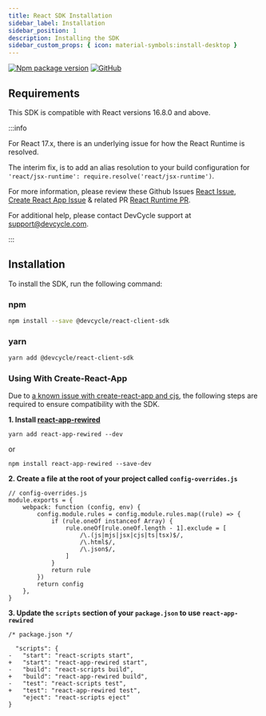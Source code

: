 ```yaml
---
title: React SDK Installation
sidebar_label: Installation
sidebar_position: 1
description: Installing the SDK
sidebar_custom_props: { icon: material-symbols:install-desktop }
---
```


[![Npm package version](https://badgen.net/npm/v/@devcycle/react-client-sdk)](https://www.npmjs.com/package/@devcycle/react-client-sdk)
[![GitHub](https://img.shields.io/github/stars/devcyclehq/js-sdks.svg?style=social&label=Star&maxAge=2592000)](https://github.com/devcyclehq/js-sdks)

## Requirements

This SDK is compatible with React versions 16.8.0 and above.

:::info

For React 17.x, there is an underlying issue for how the React Runtime is resolved.

The interim fix, is to add an alias resolution to your build configuration for `'react/jsx-runtime': require.resolve('react/jsx-runtime')`.

For more information, please review these Github Issues [React Issue](https://github.com/facebook/react/issues/20235), [Create React App Issue](https://github.com/facebook/create-react-app/issues/11769) & related PR [React Runtime PR](https://github.com/facebook/create-react-app/pull/11797).

For additional help, please contact DevCycle support at [support@devcycle.com](mailto:support@devcycle.com).

:::

## Installation

To install the SDK, run the following command:

### npm

```bash
npm install --save @devcycle/react-client-sdk
```

### yarn

```bash
yarn add @devcycle/react-client-sdk
```

### Using With Create-React-App

Due to [a known issue with create-react-app and cjs](https://github.com/facebook/create-react-app/pull/12021#issuecomment-1108426483), the following steps are required to ensure compatibility with the SDK.

**1. Install [react-app-rewired](https://github.com/timarney/react-app-rewired)**

```
yarn add react-app-rewired --dev
```

or

```
npm install react-app-rewired --save-dev
```

**2. Create a file at the root of your project called `config-overrides.js`**

```
// config-overrides.js
module.exports = {
    webpack: function (config, env) {
        config.module.rules = config.module.rules.map((rule) => {
            if (rule.oneOf instanceof Array) {
                rule.oneOf[rule.oneOf.length - 1].exclude = [
                    /\.(js|mjs|jsx|cjs|ts|tsx)$/,
                    /\.html$/,
                    /\.json$/,
                ]
            }
            return rule
        })
        return config
    },
}
```

**3. Update the `scripts` section of your `package.json` to use `react-app-rewired`**

```
/* package.json */

  "scripts": {
-   "start": "react-scripts start",
+   "start": "react-app-rewired start",
-   "build": "react-scripts build",
+   "build": "react-app-rewired build",
-   "test": "react-scripts test",
+   "test": "react-app-rewired test",
    "eject": "react-scripts eject"
}
```

